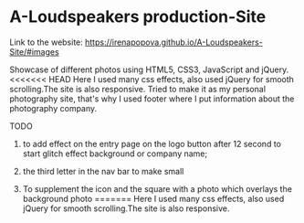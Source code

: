 # A-Loudspeakers production-Site
Link to the website:
https://irenapopova.github.io/A-Loudspeakers-Site/#images

Showcase of different photos using HTML5, CSS3, JavaScript and jQuery.
<<<<<<< HEAD
Here I used many css effects, also used jQuery for smooth scrolling.The site is also responsive. Tried to make it as my personal photography site,
that's why I used footer where I put information about the photography company.

TODO
1. to add effect on the entry page on the logo button after 12 second to start glitch effect
   background or company name;


2. the third letter in the nav bar  to make small
3.  To supplement the icon and the square with a photo which overlays the background photo
=======
Here I used many css effects, also used jQuery for smooth scrolling.The site is also responsive. 



